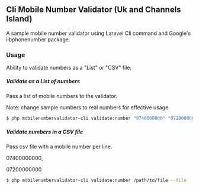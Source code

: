 
##  Cli Mobile Number Validator  (Uk and Channels Island)

A sample mobile number validator using Laravel Cli command and Google's libphonenumber package.

### Usage

Ability to validate numbers as a "List" or "CSV" file:

##### Validate as a List of numbers

Pass a list of mobile numbers to the validator.

Note: change sample numbers to real numbers for effective usage.

```bash
$ php mobilenumbervalidator-cli validate:number "0740000000" "07200000000" 
```

##### Validate numbers in a CSV file

Pass csv file with a mobile number per line.

07400000000,


07200000000 

```bash
$ php mobilenumbervalidator-cli validate:number /path/to/file --file
```


